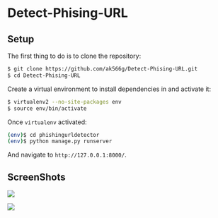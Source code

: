 # Detect-Phising-URL

## Setup

The first thing to do is to clone the repository:

```sh
$ git clone https://github.com/ak566g/Detect-Phising-URL.git
$ cd Detect-Phising-URL
```

Create a virtual environment to install dependencies in and activate it:

```sh
$ virtualenv2 --no-site-packages env
$ source env/bin/activate
```
Once `virtualenv` activated:

```sh
(env)$ cd phishingurldetector
(env)$ python manage.py runserver
```
And navigate to `http://127.0.0.1:8000/`.

## ScreenShots

![](https://github.com/ak566g/Detect-Phising-URL/blob/main/images/ss1.png)

![](https://github.com/ak566g/Detect-Phising-URL/blob/main/images/ss2.png)
